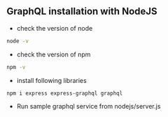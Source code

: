 ## GraphQL installation with NodeJS
- check the version of node
```bash
node -v
```
- check the version of npm
```bash
npm -v
```
- install following libraries
```bash
npm i express express-graphql graphql
```
- Run sample graphql service from nodejs/server.js
